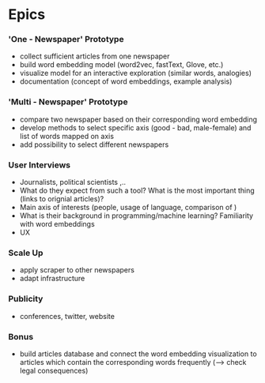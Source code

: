 # Epics

###  'One - Newspaper' Prototype

- collect sufficient articles from one newspaper
- build word embedding model (word2vec, fastText, Glove, etc.)
- visualize model for an interactive exploration (similar words, analogies)
- documentation (concept of word embeddings, example analysis)



### 'Multi - Newspaper' Prototype

* compare two newspaper based on their corresponding word embedding
* develop methods to select specific axis (good - bad, male-female) and list of words mapped on axis
* add possibility to select different newspapers



### User Interviews

- Journalists, political scientists ,..
- What do they expect from such a tool? What is the most important thing (links to orignial articles)?
- Main axis of interests (people, usage of language, comparison of )
- What is their background in programming/machine learning? Familiarity with word embeddings
- UX



### Scale Up

+ apply scraper to other newspapers
+ adapt infrastructure  



### Publicity

- conferences, twitter, website



### Bonus

- build articles database and connect the word embedding visualization to articles which contain the corresponding words frequently (--> check legal consequences)



### 
